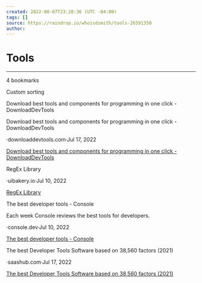 ```yaml
---
created: 2022-08-07T23:28:36 (UTC -04:00)
tags: []
source: https://raindrop.io/whoisdsmith/tools-26591350
author: 
---
```


# Tools

---
4 bookmarks

Custom sorting

Download best tools and components for programming in one click - DownloadDevTools

Download best tools and components for programming in one click - DownloadDevTools

·downloaddevtools.com·Jul 17, 2022

[Download best tools and components for programming in one click - DownloadDevTools](https://downloaddevtools.com/en)

RegEx Library

·uibakery.io·Jul 10, 2022

[RegEx Library](https://uibakery.io/regex-library?ref=producthunt)

The best developer tools - Console

Each week Console reviews the best tools for developers.

·console.dev·Jul 10, 2022

[The best developer tools - Console](https://console.dev/tools?ref=producthunt)

The best Developer Tools Software based on 38,560 factors (2021)

·saashub.com·Jul 17, 2022

[The best Developer Tools Software based on 38,560 factors (2021)](https://www.saashub.com/best-developer-tools-software)
